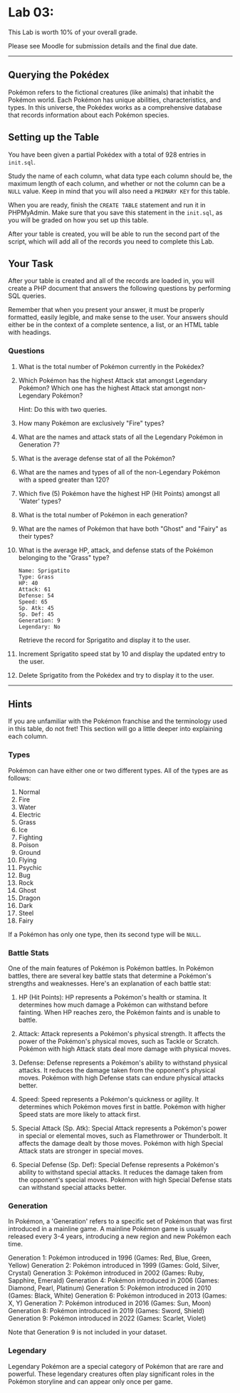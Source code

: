 # Lab 03: 

This Lab is worth 10% of your overall grade.

Please see Moodle for submission details and the final due date.

---

## Querying the Pokédex

Pokémon refers to the fictional creatures (like animals) that inhabit the Pokémon world. Each Pokémon has unique abilities, characteristics, and types. In this universe, the Pokédex works as a comprehensive database that records information about each Pokémon species.


## Setting up the Table

You have been given a partial Pokédex with a total of 928 entries in `init.sql`. 

Study the name of each column, what data type each column should be, the maximum length of each column, and whether or not the column can be a `NULL` value. Keep in mind that you will also need a `PRIMARY KEY` for this table.

When you are ready, finish the `CREATE TABLE` statement and run it in PHPMyAdmin. Make sure that you save this statement in the `init.sql`, as you will be graded on how you set up this table.

After your table is created, you will be able to run the second part of the script, which will add all of the records you need to complete this Lab.


## Your Task

After your table is created and all of the records are loaded in, you will create a PHP document that answers the following questions by performing SQL queries. 

Remember that when you present your answer, it must be properly formatted, easily legible, and make sense to the user. Your answers should either be in the context of a complete sentence, a list, or an HTML table with headings. 


### Questions

1. What is the total number of Pokémon currently in the Pokédex?

2. Which Pokémon has the highest Attack stat amongst Legendary Pokémon? Which one has the highest Attack stat amongst non-Legendary Pokémon?

    Hint: Do this with two queries.

3. How many Pokémon are exclusively "Fire" types?
    
4. What are the names and attack stats of all the Legendary Pokémon in Generation 7?
    
5. What is the average defense stat of all the Pokémon?

6. What are the names and types of all of the non-Legendary Pokémon with a speed greater than 120?
    
7. Which five (5) Pokémon have the highest HP (Hit Points) amongst all 'Water' types?
    
8. What is the total number of Pokémon in each generation?

9. What are the names of Pokémon that have both "Ghost" and "Fairy" as their types?

10. What is the average HP, attack, and defense stats of the Pokémon belonging to the "Grass" type?
        
        Name: Sprigatito
        Type: Grass
        HP: 40
        Attack: 61
        Defense: 54
        Speed: 65
        Sp. Atk: 45
        Sp. Def: 45
        Generation: 9
        Legendary: No

    Retrieve the record for Sprigatito and display it to the user.

12. Increment Sprigatito speed stat by 10 and display the updated entry to the user.

13. Delete Sprigatito from the Pokédex and try to display it to the user.

---

## Hints

If you are unfamiliar with the Pokémon franchise and the terminology used in this table, do not fret! This section will go a little deeper into explaining each column.


### Types

Pokémon can have either one or two different types. All of the types are as follows:

1. Normal
2. Fire
3. Water
4. Electric
5. Grass
6. Ice
7. Fighting
8. Poison
9. Ground
10. Flying
11. Psychic
12. Bug
13. Rock
14. Ghost
15. Dragon
16. Dark
17. Steel
18. Fairy

If a Pokémon has only one type, then its second type will be `NULL`.


### Battle Stats

One of the main features of Pokémon is Pokémon battles. In Pokémon battles, there are several key battle stats that determine a Pokémon's strengths and weaknesses. Here's an explanation of each battle stat:

1. HP (Hit Points): HP represents a Pokémon's health or stamina. It determines how much damage a Pokémon can withstand before fainting. When HP reaches zero, the Pokémon faints and is unable to battle.

2. Attack: Attack represents a Pokémon's physical strength. It affects the power of the Pokémon's physical moves, such as Tackle or Scratch. Pokémon with high Attack stats deal more damage with physical moves.

3. Defense: Defense represents a Pokémon's ability to withstand physical attacks. It reduces the damage taken from the opponent's physical moves. Pokémon with high Defense stats can endure physical attacks better.

4. Speed: Speed represents a Pokémon's quickness or agility. It determines which Pokémon moves first in battle. Pokémon with higher Speed stats are more likely to attack first.

5. Special Attack (Sp. Atk): Special Attack represents a Pokémon's power in special or elemental moves, such as Flamethrower or Thunderbolt. It affects the damage dealt by those moves. Pokémon with high Special Attack stats are stronger in special moves.

6. Special Defense (Sp. Def): Special Defense represents a Pokémon's ability to withstand special attacks. It reduces the damage taken from the opponent's special moves. Pokémon with high Special Defense stats can withstand special attacks better. 


### Generation

In Pokémon, a 'Generation' refers to a specific set of Pokémon that was first introduced in a mainline game. A mainline Pokémon game is usually released every 3-4 years, introducing a new region and new Pokémon each time.

Generation 1: Pokémon introduced in 1996 (Games: Red, Blue, Green, Yellow)
Generation 2: Pokémon introduced in 1999 (Games: Gold, Silver, Crystal)
Generation 3: Pokémon introduced in 2002 (Games: Ruby, Sapphire, Emerald)
Generation 4: Pokémon introduced in 2006 (Games: Diamond, Pearl, Platinum)
Generation 5: Pokémon introduced in 2010 (Games: Black, White)
Generation 6: Pokémon introduced in 2013 (Games: X, Y)
Generation 7: Pokémon introduced in 2016 (Games: Sun, Moon)
Generation 8: Pokémon introduced in 2019 (Games: Sword, Shield)
Generation 9: Pokémon introduced in 2022 (Games: Scarlet, Violet)

Note that Generation 9 is not included in your dataset.


### Legendary

Legendary Pokémon are a special category of Pokémon that are rare and powerful. These legendary creatures often play significant roles in the Pokémon storyline and can appear only once per game.